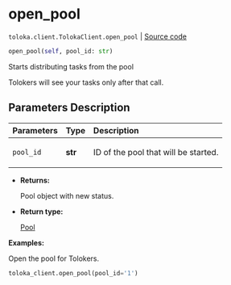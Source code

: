 # open_pool
`toloka.client.TolokaClient.open_pool` | [Source code](https://github.com/Toloka/toloka-kit/blob/v1.1.0.post1/src/client/__init__.py#L1561)

```python
open_pool(self, pool_id: str)
```

Starts distributing tasks from the pool


Tolokers will see your tasks only after that call.

## Parameters Description

| Parameters | Type | Description |
| :----------| :----| :-----------|
`pool_id`|**str**|<p>ID of the pool that will be started.</p>

* **Returns:**

  Pool object with new status.

* **Return type:**

  [Pool](toloka.client.pool.Pool.md)

**Examples:**

Open the pool for Tolokers.

```python
toloka_client.open_pool(pool_id='1')
```
